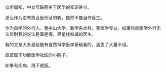 众所周知，中文互联网关于医学的知识甚少。

那么作为没有执业医师证的我，自然不能当作医生。

作为自学的外行人，我中山大学，数学系本科，非医学专业，如果你是医学外行无法辨别我的说法是真是假，尽量找权威的医生。

我的文章大多是给能有自然科学医学基础看的，涵盖了大量术语。

应该属于功能医学社区的小圈子。

如果有疾病，线下就医。
